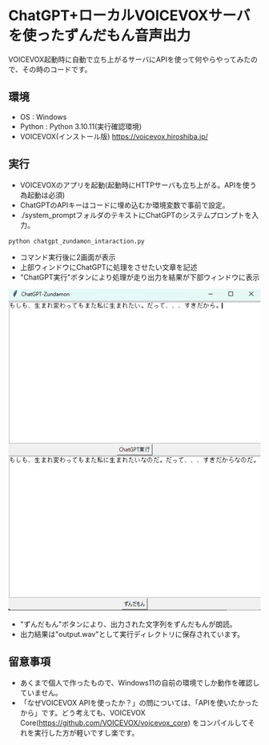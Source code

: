 # ChatGPT+ローカルVOICEVOXサーバを使ったずんだもん音声出力
VOICEVOX起動時に自動で立ち上がるサーバにAPIを使って何やらやってみたので、その時のコードです。

## 環境

- OS : Windows
- Python : Python 3.10.11(実行確認環境)
- VOICEVOX(インストール版)
https://voicevox.hiroshiba.jp/


## 実行

- VOICEVOXのアプリを起動(起動時にHTTPサーバも立ち上がる。APIを使う為起動は必須)
- ChatGPTのAPIキーはコードに埋め込むか環境変数で事前で設定。
- ./system_promptフォルダのテキストにChatGPTのシステムプロンプトを入力。

```
python chatgpt_zundamon_intaraction.py
```

- コマンド実行後に2画面が表示
- 上部ウィンドウにChatGPTに処理をさせたい文章を記述
- "ChatGPT実行"ボタンにより処理が走り出力を結果が下部ウィンドウに表示

![実行時イメージ](/img/img1.png)

- "ずんだもん"ボタンにより、出力された文字列をずんだもんが朗読。
- 出力結果は"output.wav"として実行ディレクトリに保存されています。

## 留意事項

- あくまで個人で作ったもので、Windows11の自前の環境でしか動作を確認していません。
- 「なぜVOICEVOX APIを使ったか？」の問については、「APIを使いたかったから」です。どう考えても、VOICEVOX Core(https://github.com/VOICEVOX/voicevox_core) をコンパイルしてそれを実行した方が軽いですし楽です。